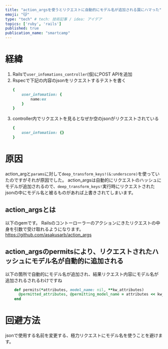 ```yaml
---
title: "action_argsを使うとリクエストに自動的にモデル名が追加される罠にハマった"
emoji: "😽"
type: "tech" # tech: 技術記事 / idea: アイデア
topics: ['ruby', 'rails']
published: true
publication_name: "smartcamp"
---
```

# 経緯
1. Railsで`user_infomations_controller`(仮)にPOST APIを追加
2. Rspecで下記の内容のjsonをリクエストするテストを書く
    ```ruby
    {
    	user_infomation: {
    		name:ex
    	}
    }
    ```
3. controller内でリクエストを見るとなぜか空のjsonがリクエストされている
    ```ruby
    {
    	user_infomation: {}
    }
    ```
# 原因
action_argと`params`に対して`deep_transform_keys!(&:underscore)`を使っていたのですがそれが原因でした。
action_argsは自動的にリクエストのハッシュにモデルが追加されるので、`deep_transform_keys!`実行時にリクエストされたjsonの中にモデル名と被るものがあれば上書きされてしまいます。
## action_argsとは
以下のgemです。
Railsのコントーローラーのアクションにきたリクエストの中身を引数で受け取れるようになります。
https://github.com/asakusarb/action_args
## action_argsのpermitsにより、リクエストされたハッシュにモデル名が自動的に追加される
以下の箇所で自動的にモデル名が追加され、結果リクエスト内容にモデル名が追加されるされるわけですね

```ruby
    def permits(*attributes, model_name: nil, **kw_attributes)
      @permitted_attributes, @permitting_model_name = attributes << kw_attributes, model_name
    end
```
# 回避方法
jsonで使用する名前を変更する、極力リクエストにモデル名を使うことを避けます。

